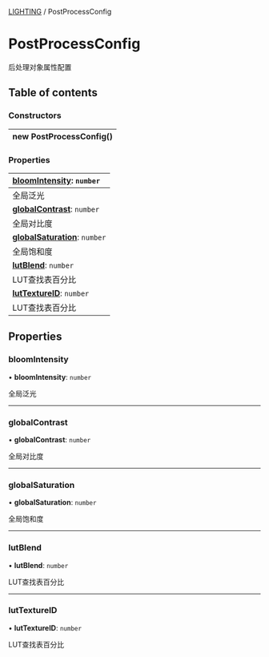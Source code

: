 [LIGHTING](../groups/Core.LIGHTING.md) / PostProcessConfig

# PostProcessConfig <Badge type="tip" text="Class" /> <Score text="PostProcessConfig" />

<p class="content-big">

后处理对象属性配置

</p>

## Table of contents

### Constructors <Score text="Constructors" /> 
| **new PostProcessConfig**()  |
| :----- |

### Properties <Score text="Properties" /> 
| **[bloomIntensity](mw.PostProcessConfig.md#bloomintensity)**: `number`  |
| :-----|
| 全局泛光|
| **[globalContrast](mw.PostProcessConfig.md#globalcontrast)**: `number`  |
| 全局对比度|
| **[globalSaturation](mw.PostProcessConfig.md#globalsaturation)**: `number`  |
| 全局饱和度|
| **[lutBlend](mw.PostProcessConfig.md#lutblend)**: `number`  |
| LUT查找表百分比|
| **[lutTextureID](mw.PostProcessConfig.md#luttextureid)**: `number`  |
| LUT查找表百分比|

## Properties

### bloomIntensity <Score text="bloomIntensity" /> 

• **bloomIntensity**: `number`

全局泛光

___

### globalContrast <Score text="globalContrast" /> 

• **globalContrast**: `number`

全局对比度

___

### globalSaturation <Score text="globalSaturation" /> 

• **globalSaturation**: `number`

全局饱和度

___

### lutBlend <Score text="lutBlend" /> 

• **lutBlend**: `number`

LUT查找表百分比

___

### lutTextureID <Score text="lutTextureID" /> 

• **lutTextureID**: `number`

LUT查找表百分比
